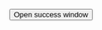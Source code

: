 
<script src="./modal-notificator.js"></script>

<button onclick="modalNotificator({
title: 'Success message',
message: 'This is a success message that was fired',
type: 'success', //types are: success, error, warning
buttons: [
    {
    title: 'No',
    onClick: () => {
         console.log('this is No button')
     },
    }
    {
    title: 'No',
    onClick: () => {
         console.log('this is Yes button')
     }
}]
})">Open success window</button>
